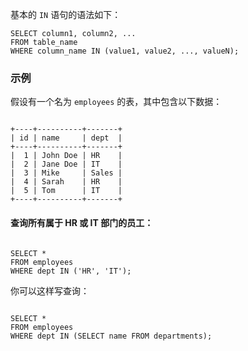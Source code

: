 基本的 `IN` 语句的语法如下：



```mysql
SELECT column1, column2, ...
FROM table_name
WHERE column_name IN (value1, value2, ..., valueN);

```
### 示例

假设有一个名为 `employees` 的表，其中包含以下数据：


```mysql

+----+----------+-------+
| id | name     | dept  |
+----+----------+-------+
|  1 | John Doe | HR    |
|  2 | Jane Doe | IT    |
|  3 | Mike     | Sales |
|  4 | Sarah    | HR    |
|  5 | Tom      | IT    |
+----+----------+-------+
```
#### 查询所有属于 HR 或 IT 部门的员工：


```mysql

SELECT *
FROM employees
WHERE dept IN ('HR', 'IT');
```
你可以这样写查询：


```mysql

SELECT *
FROM employees
WHERE dept IN (SELECT name FROM departments);
```